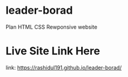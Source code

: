 # leader-borad
Plan HTML CSS Rewponsive website

# Live Site Link Here
link: https://rashidul191.github.io/leader-borad/
